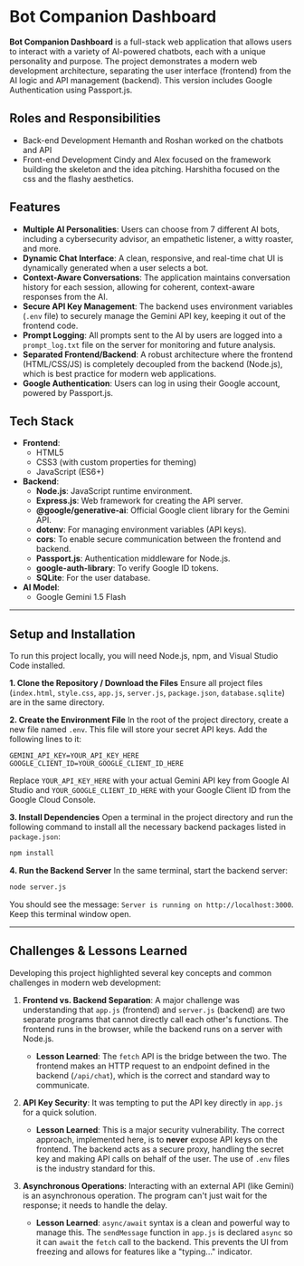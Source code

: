 # Bot Companion Dashboard

**Bot Companion Dashboard** is a full-stack web application that allows users to interact with a variety of AI-powered chatbots, each with a unique personality and purpose. The project demonstrates a modern web development architecture, separating the user interface (frontend) from the AI logic and API management (backend). This version includes Google Authentication using Passport.js.

## Roles and Responsibilities
- Back-end Development
  Hemanth and Roshan worked on the          chatbots and API
- Front-end Development
  Cindy and Alex focused on the framework   building the skeleton and the idea        pitching.
  Harshitha focused on the css and the
  flashy aesthetics.
## Features

* **Multiple AI Personalities**: Users can choose from 7 different AI bots, including a cybersecurity advisor, an empathetic listener, a witty roaster, and more.
* **Dynamic Chat Interface**: A clean, responsive, and real-time chat UI is dynamically generated when a user selects a bot.
* **Context-Aware Conversations**: The application maintains conversation history for each session, allowing for coherent, context-aware responses from the AI.
* **Secure API Key Management**: The backend uses environment variables (`.env` file) to securely manage the Gemini API key, keeping it out of the frontend code.
* **Prompt Logging**: All prompts sent to the AI by users are logged into a `prompt_log.txt` file on the server for monitoring and future analysis.
* **Separated Frontend/Backend**: A robust architecture where the frontend (HTML/CSS/JS) is completely decoupled from the backend (Node.js), which is best practice for modern web applications.
* **Google Authentication**: Users can log in using their Google account, powered by Passport.js.

## Tech Stack

* **Frontend**:
    * HTML5
    * CSS3 (with custom properties for theming)
    * JavaScript (ES6+)
* **Backend**:
    * **Node.js**: JavaScript runtime environment.
    * **Express.js**: Web framework for creating the API server.
    * **@google/generative-ai**: Official Google client library for the Gemini API.
    * **dotenv**: For managing environment variables (API keys).
    * **cors**: To enable secure communication between the frontend and backend.
    * **Passport.js**: Authentication middleware for Node.js.
    * **google-auth-library**: To verify Google ID tokens.
    * **SQLite**: For the user database.
* **AI Model**:
    * Google Gemini 1.5 Flash

---

## Setup and Installation

To run this project locally, you will need Node.js, npm, and Visual Studio Code installed.

**1. Clone the Repository / Download the Files**
   Ensure all project files (`index.html`, `style.css`, `app.js`, `server.js`, `package.json`, `database.sqlite`) are in the same directory.

**2. Create the Environment File**
   In the root of the project directory, create a new file named `.env`. This file will store your secret API keys. Add the following lines to it:
   ```
   GEMINI_API_KEY=YOUR_API_KEY_HERE
   GOOGLE_CLIENT_ID=YOUR_GOOGLE_CLIENT_ID_HERE
   ```
   Replace `YOUR_API_KEY_HERE` with your actual Gemini API key from Google AI Studio and `YOUR_GOOGLE_CLIENT_ID_HERE` with your Google Client ID from the Google Cloud Console.

**3. Install Dependencies**
   Open a terminal in the project directory and run the following command to install all the necessary backend packages listed in `package.json`:
   ```bash
   npm install
   ```

**4. Run the Backend Server**
   In the same terminal, start the backend server:
   ```bash
   node server.js
   ```
   You should see the message: `Server is running on http://localhost:3000`. Keep this terminal window open.

---

## Challenges & Lessons Learned

Developing this project highlighted several key concepts and common challenges in modern web development:

1.  **Frontend vs. Backend Separation**: A major challenge was understanding that `app.js` (frontend) and `server.js` (backend) are two separate programs that cannot directly call each other's functions. The frontend runs in the browser, while the backend runs on a server with Node.js.
    * **Lesson Learned**: The `fetch` API is the bridge between the two. The frontend makes an HTTP request to an endpoint defined in the backend (`/api/chat`), which is the correct and standard way to communicate.

2.  **API Key Security**: It was tempting to put the API key directly in `app.js` for a quick solution.
    * **Lesson Learned**: This is a major security vulnerability. The correct approach, implemented here, is to **never** expose API keys on the frontend. The backend acts as a secure proxy, handling the secret key and making API calls on behalf of the user. The use of `.env` files is the industry standard for this.

3.  **Asynchronous Operations**: Interacting with an external API (like Gemini) is an asynchronous operation. The program can't just wait for the response; it needs to handle the delay.
    * **Lesson Learned**: `async/await` syntax is a clean and powerful way to manage this. The `sendMessage` function in `app.js` is declared `async` so it can `await` the `fetch` call to the backend. This prevents the UI from freezing and allows for features like a "typing..." indicator.
